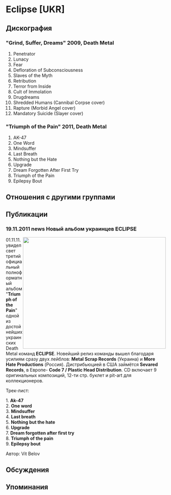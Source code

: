 # Eclipse [UKR]



## Дискография

### "Grind, Suffer, Dreams" 2009, Death Metal

1. Penetrator	 
2. Lunacy	 
3. Fear	 
4. Defloration of Subconsciousness	 
5. Slaves of the Myth	 
6. Retribution	 
7. Terror from Inside	 
8. Cult of Immolation	 
9. Drugdreams 
10. Shredded Humans (Cannibal Corpse cover)
11. Rapture (Morbid Angel cover)
12. Mandatory Suicide (Slayer cover)

### "Triumph of the Pain" 2011, Death Metal

1. AK-47	 
2. One Word	 
3. Mindsuffer	 
4. Last Breath	 
5. Nothing but the Hate 
6. Upgrade 
7. Dream Forgotten After First Try	 
8. Triumph of the Pain	 
9. Epilepsy Bout


## Отношения с другими группами


## Публикации

### 19.11.2011 news Новый альбом украинцев ECLIPSE

<P><IMG height=350 alt="" hspace=0 src="/images/news_rus/2011.11/22077.jpg" width=450 align=right border=0>01.11.11. увидел свет третий официальный полноформатный альбом "<STRONG>Triumph of the Pain</STRONG>" одной из достойнейших украинских Death Metal команд<STRONG> ECLIPSE</STRONG>. Новейший релиз команды вышел благодаря усилиям сразу двух лейблов: <STRONG>Metal Scrap Records</STRONG> (Украина) и <STRONG>More Hate Productions</STRONG> (Россия). Дистрибьюцией в США займётся <STRONG>Sevared Records</STRONG>, в Европе- <STRONG>Code 7 / Plastic Head Distribution</STRONG>. CD включает 9 оригинальных композиций, 12-ти стр. буклет и pit-art для коллекционеров. </P>
<P>Трек-лист:</P>
<P>1. <STRONG>Ak-47</STRONG><BR>2. <STRONG>One word</STRONG><BR>3. <STRONG>Mindsuffer<BR></STRONG>4. <STRONG>Last breath<BR></STRONG>5. <STRONG>Nothing but the hate<BR></STRONG>6. <STRONG>Upgrade</STRONG><BR>7. <STRONG>Dream forgotten after first try</STRONG><BR>8. <STRONG>Triumph of the pain</STRONG> <BR>9. <STRONG>Epilepsy bout</STRONG></P>
Автор: Vit Belov


## Обсуждения


## Упоминания

